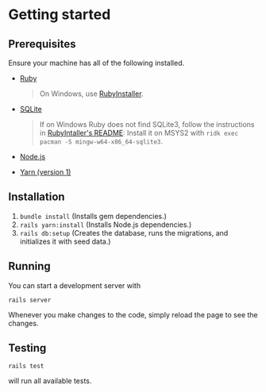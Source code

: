 # Getting started
## Prerequisites
Ensure your machine has all of the following installed.

- [Ruby](https://www.ruby-lang.org/en/documentation/installation/)

  > On Windows, use [RubyInstaller](https://rubyinstaller.org/). 
                                                                
- [SQLite](https://sqlite.org/index.html)
  > If on Windows Ruby does not find SQLite3, follow the instructions in [RubyIntaller's README](https://github.com/oneclick/rubyinstaller2#install-gems-with-c-extensions-and-additional-library-dependencies): Install it on MSYS2 with `ridk exec pacman -S mingw-w64-x86_64-sqlite3`.
- [Node.js](https://nodejs.org/)
- [Yarn (version 1)](https://classic.yarnpkg.com/en/docs/install#debian-stable)

## Installation
1. `bundle install` (Installs gem dependencies.)
2. `rails yarn:install` (Installs Node.js dependencies.)
3. `rails db:setup` (Creates the database, runs the migrations, and initializes it with seed data.)

## Running
You can start a development server with
```
rails server
```
Whenever you make changes to the code, simply reload the page to see the changes.

## Testing
```
rails test
```
will run all available tests.